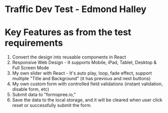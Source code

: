 # Traffic Dev Test - Edmond Halley

# Key Features as from the test requirements

1.  Convert the design into reusable components in React
2.  Responsive Web Design - It supports Mobile, iPad, Tablet, Desktop & Full Screen Mode
3.  My own slider with React - It's auto play, loop, fade effect, support multiple "Title and Background" (it has previous and next buttons)
4.  My own custom form with controlled field validations (instant validation, disable form, etc)
5. 	Submit data to "formspree.io,"
6.  Save the data to the local storage, and it will be cleared when user click reset or successfully submit the form.